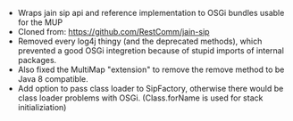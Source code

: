 * Wraps jain sip api and reference implementation to OSGi bundles usable for the MUP
* Cloned from: https://github.com/RestComm/jain-sip
* Removed every log4j thingy (and the deprecated methods), which prevented a good OSGi integretion because of stupid imports of internal packages.
* Also fixed the MultiMap "extension" to remove the remove method to be Java 8 compatible.
* Add option to pass class loader to SipFactory, otherwise there would be class loader problems with OSGi. (Class.forName is used for stack initializiation)
